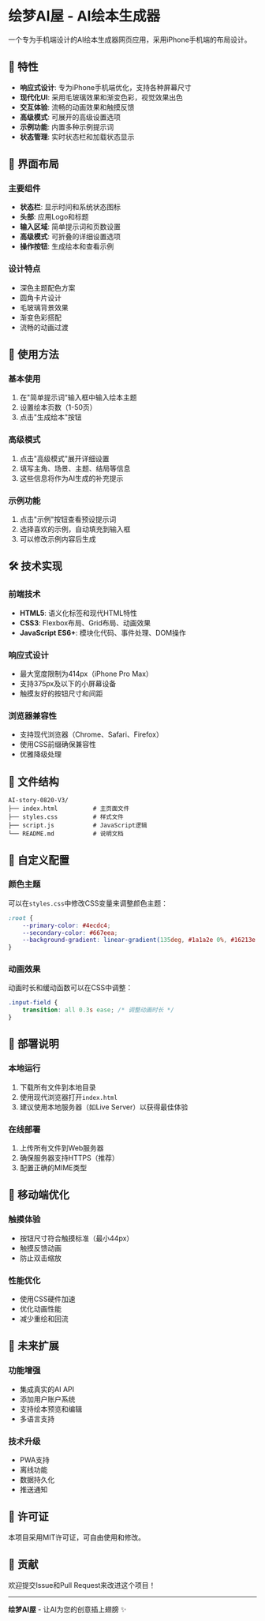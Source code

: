 # 绘梦AI屋 - AI绘本生成器

一个专为手机端设计的AI绘本生成器网页应用，采用iPhone手机端的布局设计。

## 🌟 特性

- **响应式设计**: 专为iPhone手机端优化，支持各种屏幕尺寸
- **现代化UI**: 采用毛玻璃效果和渐变色彩，视觉效果出色
- **交互体验**: 流畅的动画效果和触摸反馈
- **高级模式**: 可展开的高级设置选项
- **示例功能**: 内置多种示例提示词
- **状态管理**: 实时状态栏和加载状态显示

## 📱 界面布局

### 主要组件
- **状态栏**: 显示时间和系统状态图标
- **头部**: 应用Logo和标题
- **输入区域**: 简单提示词和页数设置
- **高级模式**: 可折叠的详细设置选项
- **操作按钮**: 生成绘本和查看示例

### 设计特点
- 深色主题配色方案
- 圆角卡片设计
- 毛玻璃背景效果
- 渐变色彩搭配
- 流畅的动画过渡

## 🚀 使用方法

### 基本使用
1. 在"简单提示词"输入框中输入绘本主题
2. 设置绘本页数（1-50页）
3. 点击"生成绘本"按钮

### 高级模式
1. 点击"高级模式"展开详细设置
2. 填写主角、场景、主题、结局等信息
3. 这些信息将作为AI生成的补充提示

### 示例功能
1. 点击"示例"按钮查看预设提示词
2. 选择喜欢的示例，自动填充到输入框
3. 可以修改示例内容后生成

## 🛠️ 技术实现

### 前端技术
- **HTML5**: 语义化标签和现代HTML特性
- **CSS3**: Flexbox布局、Grid布局、动画效果
- **JavaScript ES6+**: 模块化代码、事件处理、DOM操作

### 响应式设计
- 最大宽度限制为414px（iPhone Pro Max）
- 支持375px及以下的小屏幕设备
- 触摸友好的按钮尺寸和间距

### 浏览器兼容性
- 支持现代浏览器（Chrome、Safari、Firefox）
- 使用CSS前缀确保兼容性
- 优雅降级处理

## 📁 文件结构

```
AI-story-0820-V3/
├── index.html          # 主页面文件
├── styles.css          # 样式文件
├── script.js           # JavaScript逻辑
└── README.md           # 说明文档
```

## 🎨 自定义配置

### 颜色主题
可以在`styles.css`中修改CSS变量来调整颜色主题：

```css
:root {
    --primary-color: #4ecdc4;
    --secondary-color: #667eea;
    --background-gradient: linear-gradient(135deg, #1a1a2e 0%, #16213e 50%, #0f3460 100%);
}
```

### 动画效果
动画时长和缓动函数可以在CSS中调整：

```css
.input-field {
    transition: all 0.3s ease; /* 调整动画时长 */
}
```

## 🔧 部署说明

### 本地运行
1. 下载所有文件到本地目录
2. 使用现代浏览器打开`index.html`
3. 建议使用本地服务器（如Live Server）以获得最佳体验

### 在线部署
1. 上传所有文件到Web服务器
2. 确保服务器支持HTTPS（推荐）
3. 配置正确的MIME类型

## 📱 移动端优化

### 触摸体验
- 按钮尺寸符合触摸标准（最小44px）
- 触摸反馈动画
- 防止双击缩放

### 性能优化
- 使用CSS硬件加速
- 优化动画性能
- 减少重绘和回流

## 🔮 未来扩展

### 功能增强
- 集成真实的AI API
- 添加用户账户系统
- 支持绘本预览和编辑
- 多语言支持

### 技术升级
- PWA支持
- 离线功能
- 数据持久化
- 推送通知

## 📄 许可证

本项目采用MIT许可证，可自由使用和修改。

## 🤝 贡献

欢迎提交Issue和Pull Request来改进这个项目！

---

**绘梦AI屋** - 让AI为您的创意插上翅膀 ✨
